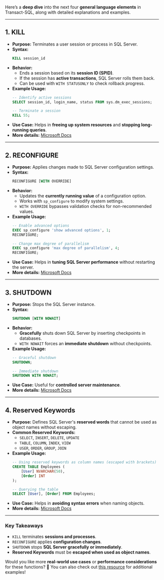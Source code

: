 Here’s a **deep dive** into the next four **general language elements** in Transact-SQL, along with detailed explanations and examples.

---

## **1. KILL**
- **Purpose:** Terminates a user session or process in SQL Server.
- **Syntax:**
  ```sql
  KILL session_id
  ```
- **Behavior:**
  - Ends a session based on its **session ID (SPID)**.
  - If the session has **active transactions**, SQL Server rolls them back.
  - Can be used with `WITH STATUSONLY` to check rollback progress.
- **Example Usage:**
  ```sql
  -- Identify active sessions
  SELECT session_id, login_name, status FROM sys.dm_exec_sessions;

  -- Terminate a session
  KILL 55;
  ```
- **Use Case:** Helps in **freeing up system resources** and **stopping long-running queries**.  
- **More details:** [Microsoft Docs](https://learn.microsoft.com/en-us/sql/t-sql/language-elements/kill-transact-sql?view=sql-server-ver16)

---

## **2. RECONFIGURE**
- **Purpose:** Applies changes made to SQL Server configuration settings.
- **Syntax:**
  ```sql
  RECONFIGURE [WITH OVERRIDE]
  ```
- **Behavior:**
  - Updates the **currently running value** of a configuration option.
  - Works with `sp_configure` to modify system settings.
  - `WITH OVERRIDE` bypasses validation checks for non-recommended values.
- **Example Usage:**
  ```sql
  -- Enable advanced options
  EXEC sp_configure 'show advanced options', 1;
  RECONFIGURE;

  -- Change max degree of parallelism
  EXEC sp_configure 'max degree of parallelism', 4;
  RECONFIGURE;
  ```
- **Use Case:** Helps in **tuning SQL Server performance** without restarting the server.  
- **More details:** [Microsoft Docs](https://learn.microsoft.com/en-us/sql/t-sql/language-elements/reconfigure-transact-sql?view=sql-server-ver16)

---

## **3. SHUTDOWN**
- **Purpose:** Stops the SQL Server instance.
- **Syntax:**
  ```sql
  SHUTDOWN [WITH NOWAIT]
  ```
- **Behavior:**
  - **Gracefully** shuts down SQL Server by inserting checkpoints in databases.
  - `WITH NOWAIT` forces an **immediate shutdown** without checkpoints.
- **Example Usage:**
  ```sql
  -- Graceful shutdown
  SHUTDOWN;

  -- Immediate shutdown
  SHUTDOWN WITH NOWAIT;
  ```
- **Use Case:** Useful for **controlled server maintenance**.  
- **More details:** [Microsoft Docs](https://learn.microsoft.com/en-us/sql/t-sql/language-elements/shutdown-transact-sql?view=sql-server-ver16)

---

## **4. Reserved Keywords**
- **Purpose:** Defines SQL Server's **reserved words** that cannot be used as object names without escaping.
- **Common Reserved Keywords:**
  - `SELECT`, `INSERT`, `DELETE`, `UPDATE`
  - `TABLE`, `COLUMN`, `INDEX`, `VIEW`
  - `USER`, `ORDER`, `GROUP`, `JOIN`
- **Example Usage:**
  ```sql
  -- Using reserved keywords as column names (escaped with brackets)
  CREATE TABLE Employees (
      [User] NVARCHAR(50),
      [Order] INT
  );

  -- Querying the table
  SELECT [User], [Order] FROM Employees;
  ```
- **Use Case:** Helps in **avoiding syntax errors** when naming objects.  
- **More details:** [Microsoft Docs](https://learn.microsoft.com/en-us/sql/t-sql/language-elements/reserved-keywords-transact-sql?view=sql-server-ver16)

---

### **Key Takeaways**
- `KILL` terminates **sessions and processes**.
- `RECONFIGURE` applies **configuration changes**.
- `SHUTDOWN` stops **SQL Server gracefully or immediately**.
- **Reserved Keywords** must be **escaped when used as object names**.

Would you like more **real-world use cases** or **performance considerations** for these functions? 🚀 You can also check out [this resource](https://learn.microsoft.com/en-us/sql/t-sql/language-elements/language-elements-transact-sql?view=sql-server-ver16) for additional examples!